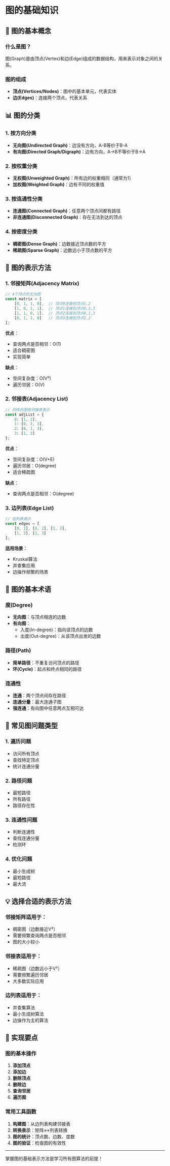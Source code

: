 # 图的基础知识

## 🎯 图的基本概念

### 什么是图？
图(Graph)是由顶点(Vertex)和边(Edge)组成的数据结构，用来表示对象之间的关系。

### 图的组成
- **顶点(Vertices/Nodes)**：图中的基本单元，代表实体
- **边(Edges)**：连接两个顶点，代表关系

## 📊 图的分类

### 1. 按方向分类
- **无向图(Undirected Graph)**：边没有方向，A-B等价于B-A
- **有向图(Directed Graph/Digraph)**：边有方向，A→B不等价于B→A

### 2. 按权重分类
- **无权图(Unweighted Graph)**：所有边的权重相同（通常为1）
- **加权图(Weighted Graph)**：边有不同的权重值

### 3. 按连通性分类
- **连通图(Connected Graph)**：任意两个顶点间都有路径
- **非连通图(Disconnected Graph)**：存在无法到达的顶点

### 4. 按密度分类
- **稠密图(Dense Graph)**：边数接近顶点数的平方
- **稀疏图(Sparse Graph)**：边数远小于顶点数的平方

## 🔧 图的表示方法

### 1. 邻接矩阵(Adjacency Matrix)
```javascript
// 4个顶点的无向图
const matrix = [
    [0, 1, 1, 0],  // 顶点0连接到顶点1,2
    [1, 0, 1, 1],  // 顶点1连接到顶点0,2,3
    [1, 1, 0, 1],  // 顶点2连接到顶点0,1,3
    [0, 1, 1, 0]   // 顶点3连接到顶点1,2
];
```

**优点**：
- 查询两点是否相邻：O(1)
- 适合稠密图
- 实现简单

**缺点**：
- 空间复杂度：O(V²)
- 遍历邻居：O(V)

### 2. 邻接表(Adjacency List)
```javascript
// 同样的图用邻接表表示
const adjList = {
    0: [1, 2],
    1: [0, 2, 3],
    2: [0, 1, 3],
    3: [1, 2]
};
```

**优点**：
- 空间复杂度：O(V+E)
- 遍历邻居：O(degree)
- 适合稀疏图

**缺点**：
- 查询两点是否相邻：O(degree)

### 3. 边列表(Edge List)
```javascript
// 边列表表示
const edges = [
    [0, 1], [0, 2], [1, 2], 
    [1, 3], [2, 3]
];
```

**适用场景**：
- Kruskal算法
- 并查集应用
- 边操作频繁的场景

## 🎯 图的基本术语

### 度(Degree)
- **无向图**：与顶点相连的边数
- **有向图**：
  - 入度(In-degree)：指向该顶点的边数
  - 出度(Out-degree)：从该顶点出发的边数

### 路径(Path)
- **简单路径**：不重复访问顶点的路径
- **环(Cycle)**：起点和终点相同的路径

### 连通性
- **连通**：两个顶点间存在路径
- **连通分量**：最大连通子图
- **强连通**：有向图中任意两点互相可达

## 🚀 常见图问题类型

### 1. 遍历问题
- 访问所有顶点
- 查找特定顶点
- 统计连通分量

### 2. 路径问题
- 最短路径
- 所有路径
- 路径存在性

### 3. 连通性问题
- 判断连通性
- 查找连通分量
- 检测环

### 4. 优化问题
- 最小生成树
- 最短路径
- 最大流

## 💡 选择合适的表示方法

### 邻接矩阵适用于：
- 稠密图（边数接近V²）
- 需要频繁查询两点是否相邻
- 图的大小较小

### 邻接表适用于：
- 稀疏图（边数远小于V²）
- 需要频繁遍历邻居
- 大多数实际应用

### 边列表适用于：
- 并查集算法
- 最小生成树算法
- 边操作为主的算法

## 🎯 实现要点

### 图的基本操作
1. **添加顶点**
2. **添加边**
3. **删除顶点**
4. **删除边**
5. **查询邻居**
6. **遍历图**

### 常用工具函数
1. **构建图**：从边列表构建邻接表
2. **转换表示**：矩阵↔列表转换
3. **图的统计**：顶点数、边数、度数
4. **图的验证**：检查图的有效性

---

掌握图的基础表示方法是学习所有图算法的前提！
